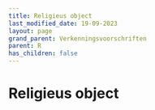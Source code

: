 ```yaml
---
title: Religieus object
last_modified_date: 19-09-2023
layout: page
grand_parent: Verkenningsvoorschriften
parent: R
has_children: false
---
```


Religieus object
================

